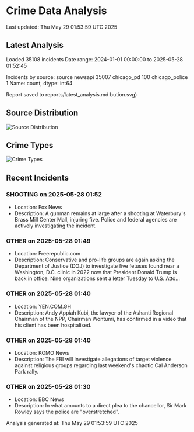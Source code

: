 # Crime Data Analysis
Last updated: Thu May 29 01:53:59 UTC 2025

## Latest Analysis

Loaded 35108 incidents
Date range: 2024-01-01 00:00:00 to 2025-05-28 01:52:45

Incidents by source:
source
newsapi           35007
chicago_pd          100
chicago_police        1
Name: count, dtype: int64

Report saved to reports/latest_analysis.md
bution.svg)

## Source Distribution
![Source Distribution](images/source_distribution.svg)

## Crime Types
![Crime Types](images/crime_types.svg)

## Recent Incidents

### SHOOTING on 2025-05-28 01:52
- Location: Fox News
- Description: A gunman remains at large after a shooting at Waterbury's Brass Mill Center Mall, injuring five. Police and federal agencies are actively investigating the incident.


### OTHER on 2025-05-28 01:49
- Location: Freerepublic.com
- Description: Conservative and pro-life groups are again asking the Department of Justice (DOJ) to investigate five fetuses found near a Washington, D.C. clinic in 2022 now that President Donald Trump is back in office. Nine organizations sent a letter Tuesday to U.S. Atto…


### OTHER on 2025-05-28 01:40
- Location: YEN.COM.GH
- Description: Andy Appiah Kubi, the lawyer of the Ashanti Regional Chairman of the NPP, Chairman Wontumi, has confirmed in a video that his client has been hospitalised.


### OTHER on 2025-05-28 01:40
- Location: KOMO News
- Description: The FBI will investigate allegations of target violence against religious groups regarding last weekend's chaotic Cal Anderson Park rally.


### OTHER on 2025-05-28 01:30
- Location: BBC News
- Description: In what amounts to a direct plea to the chancellor, Sir Mark Rowley says the police are "overstretched".

Analysis generated at: Thu May 29 01:53:59 UTC 2025
